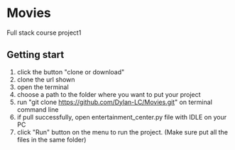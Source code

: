 # Movies
Full stack course project1

## Getting start
1. click the button "clone or download"
2. clone the url shown 
3. open the terminal
4. choose a path to the folder where you want to put your project
5. run "git clone https://github.com/Dylan-LC/Movies.git" on terminal command line
6. if pull successfully, open entertainment_center.py file with IDLE on your PC
7. click "Run" button on the menu to run the project. (Make sure put all the files in the same folder)
